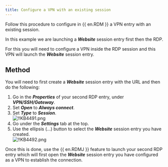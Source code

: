 ```yaml
---
title: Configure a VPN with an existing session
---
```

Follow this procedure to configure in {{ en.RDM }} a VPN entry with an existing session.

In this example we are launching a ***Website*** session entry first then the RDP.

For this you will need to configure a VPN inside the RDP session and this VPN will launch the ***Website*** session entry.

## Method

You will need to first create a ***Website*** session entry with the URL and then do the following:

1. Go in the ***Properties*** of your second RDP entry, under ***VPN/SSH/Gateway***.
1. Set ***Open*** to ***Always connect***.
1. Set ***Type*** to ***Session***.  
![!!KB4491.png](https://webdevolutions.azureedge.net/docs/en/kb/KB4491.png)
1. Go under the ***Settings*** tab at the top.
1. Use the ellipsis (...) button to select the ***Website*** session entry you have created.  
![!!KB4492.png](https://webdevolutions.azureedge.net/docs/en/kb/KB4492.png)  

Once this is done, use the {{ en.RDMJ }} feature to launch your second RDP entry which will first open the ***Website*** session entry you have configured as a VPN to establish the connection.
